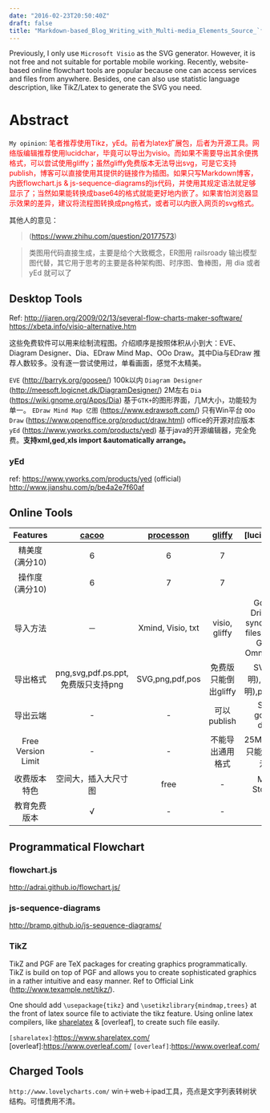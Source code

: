```yaml
---
date: "2016-02-23T20:50:40Z"
draft: false 
title: "Markdown-based_Blog_Writing_with_Multi-media_Elements_Source_`flowchart`"
---
```


Previously, I only use `Microsoft Visio` as the SVG generator. However, it is not free and not suitable for portable mobile working. Recently, website-based online flowchart tools are popular because one can access services and files from anywhere. Besides, one can also use statistic language description, like TikZ/Latex to generate the SVG you need.

# Abstract 

`My opinion`:
<font color=red>笔者推荐使用Tikz，yEd。前者为latex扩展包，后者为开源工具。网络版编辑推荐使用lucidchar，毕竟可以导出为visio。而如果不需要导出其余便携格式，可以尝试使用gliffy；虽然gliffy免费版本无法导出svg，可是它支持publish，博客可以直接使用其提供的链接作为插图。如果只写Markdown博客，内嵌flowchart.js & js-sequence-diagrams的js代码，并使用其规定语法就足够显示了；当然如果能转换成base64的格式就能更好地内嵌了。如果害怕浏览器显示效果的差异，建议将流程图转换成png格式，或者可以内嵌入网页的svg格式。</font>

其他人的意见：
> (https://www.zhihu.com/question/20177573)

> 类图用代码直接生成，主要是给个大致概念，ER图用 railsroady 输出模型图代替，其它用于思考的主要是各种架构图、时序图、鲁棒图，用 dia 或者 yEd 就可以了
 
## Desktop Tools

Ref:
http://jiaren.org/2009/02/13/several-flow-charts-maker-software/
https://xbeta.info/visio-alternative.htm

这些免费软件可以用来绘制流程图。介绍顺序是按照体积从小到大：EVE、Diagram Designer、Dia、EDraw Mind Map、OOo Draw。其中Dia与EDraw 推荐人数较多。没有逐一尝试使用过，单看画面，感觉不太精美。

`EVE` (http://barryk.org/goosee/) 100k以内
`Diagram Designer` (http://meesoft.logicnet.dk/DiagramDesigner/) 2M左右
`Dia` (https://wiki.gnome.org/Apps/Dia) 基于`GTK+`的图形界面，几M大小，功能较为单一。
`EDraw Mind Map 亿图` (https://www.edrawsoft.com/) 只有Win平台
`OOo Draw` (https://www.openoffice.org/product/draw.html) office的开源对应版本
`yEd` (https://www.yworks.com/products/yed) 基于java的开源编辑器，完全免费。**支持xml,ged,xls import &automatically arrange。**

### yEd

ref:
https://www.yworks.com/products/yed (official)
http://www.jianshu.com/p/be4a2e7f60af


## Online Tools

| Features | [cacoo] | [processon] | [gliffy] | [lucidchart] | [draw.io] |
| :---: | :---: | :---: | :---: | :---: | :---: |
| 精美度(满分10) | 6 | 6 | 7 | 4 | 4 |
| 操作度(满分10) | 6 | 7 | 7 | 4 | 5 |
| 导入方法 | － | Xmind, Visio, txt | visio, gliffy | Google Drive (??sync only 5 files), Visio, Gliffy, Omnigraffle | One Drive, Dropbox, Google Drive |
| 导出格式 | png,svg,pdf.ps.ppt,免费版只支持png | SVG,png,pdf,pos | 免费版只能倒出gliffy | SVG(透明),png(透明),pdf,visio | SVG,png,pdf,html,xml |
| 导出云端 | - | - | 可以publish | Sync google drive | - | 
| Free Version Limit | - | - | 不能导出通用格式 | 25M, 每幅图只能有60个元素 | - | 
| 收费版本特色 | 空间大，插入大尺寸图 | free | - | More Storage | free |
| 教育免费版本 | √ | - | - | - | - |

[cacoo]:https://cacoo.com
[processon]:https://www.processon.com/
[gliffy]:https://www.gliffy.com/
[draw.io]:https://www.draw.io/
[lucidchar]:https://www.lucidchart.com/
[^pdf unkown usage]:仍然不清楚如何在Lucidchart发布pdf格式的文件

## Programmatical Flowchart

### flowchart.js

http://adrai.github.io/flowchart.js/

### js-sequence-diagrams

http://bramp.github.io/js-sequence-diagrams/

### TikZ

TikZ and PGF are TeX packages for creating graphics programmatically. TikZ is build on top of PGF and allows you to create sophisticated graphics in a rather intuitive and easy manner. Ref to Official Link (http://www.texample.net/tikz/).

One should add `\usepackage{tikz}` and `\usetikzlibrary{mindmap,trees}` at the front of latex source file to activiate the tikz feature. Using online latex compilers, like [sharelatex] & [overleaf], to create such file easily.

[sharelatex]:https://www.sharelatex.com/ 
`[sharelatex]`:https://www.sharelatex.com/
[overleaf]:https://www.overleaf.com/ 
`[overleaf]`:https://www.overleaf.com/

## Charged Tools

`http://www.lovelycharts.com/` win＋web＋ipad工具，亮点是文字列表转树状结构。可惜费用不清。
